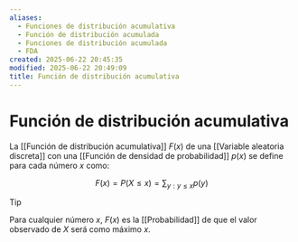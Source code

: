 ```yaml
---
aliases:
  - Funciones de distribución acumulativa
  - Función de distribución acumulada
  - Funciones de distribución acumulada
  - FDA
created: 2025-06-22 20:45:35
modified: 2025-06-22 20:49:09
title: Función de distribución acumulativa
---
```


# Función de distribución acumulativa

La [[Función de distribución acumulativa]] $F \left( x \right)$ de una [[Variable aleatoria discreta]] con una [[Función de densidad de probabilidad]] $p \left( x \right)$ se define para cada número $x$ como:

$$
F \left( x \right) = P \left( X \leq x \right) = \sum_{y: y \leq x} p \left( y \right)
$$

> [!tip]
> Para cualquier número $x$, $F \left( x \right)$ es la [[Probabilidad]] de que el valor observado de $X$ será como máximo $x$.
